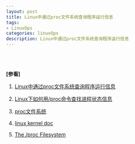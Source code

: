 ```yaml
---
layout: post
title: Linux中通过proc文件系统查询程序运行信息
tags:
- LinuxOps
categories: linuxOps
description: Linux中通过proc文件系统查询程序运行信息
---
```






<!-- more -->






<br />
<br />

**[参看]**

1. [Linux中通过proc文件系统查询程序运行信息](https://blog.csdn.net/solaraceboy/article/details/108002585)

2. [Linux下如何用/proc命令查找进程状态信息](https://blog.csdn.net/juzihongle1/article/details/77184541/)

3. [proc文件系统](https://zhuanlan.zhihu.com/p/360842326)

4. [linux kernel doc](https://www.kernel.org/doc/)

5. [The /proc Filesystem](https://www.kernel.org/doc/html/latest/filesystems/proc.html)
<br />
<br />
<br />


